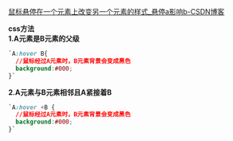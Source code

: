 [鼠标悬停在一个元素上改变另一个元素的样式_悬停a影响b-CSDN博客](https://blog.csdn.net/AiTingYan/article/details/89498907) 

 **css方法**  
**1.A元素是B元素的父级**

```css
`A:hover B{
  //鼠标经过A元素时，B元素背景会变成黑色
  background:#000;
}` 

```

**2.A元素与B元素相邻且A紧接着B**

```css
`A:hover +B {
  //鼠标经过A元素时，B元素背景会变成黑色
  background:#000;
}` 

```